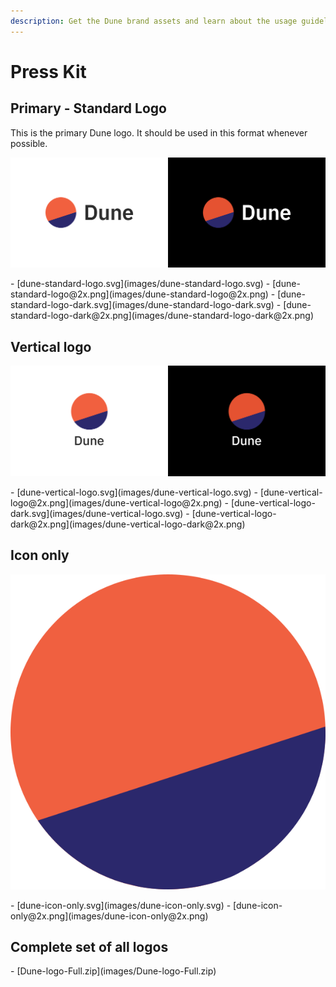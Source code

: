 ```yaml
---
description: Get the Dune brand assets and learn about the usage guidelines
---
```


# Press Kit

## Primary - Standard Logo

This is the primary Dune logo. It should be used in this format whenever possible.

![Dune horizontal logo cover](images/dune-horizontal-logo-cover.png)

<div class="cards grid" markdown>
- [dune-standard-logo.svg](images/dune-standard-logo.svg)
- [dune-standard-logo@2x.png](images/dune-standard-logo@2x.png)
- [dune-standard-logo-dark.svg](images/dune-standard-logo-dark.svg)
- [dune-standard-logo-dark@2x.png](images/dune-standard-logo-dark@2x.png)
</div>

## Vertical logo

![Dune vertical logo cover](images/dune-vertical-logo-cover.png)

<div class="cards grid" markdown>
- [dune-vertical-logo.svg](images/dune-vertical-logo.svg)
- [dune-vertical-logo@2x.png](images/dune-vertical-logo@2x.png)
- [dune-vertical-logo-dark.svg](images/dune-vertical-logo.svg)
- [dune-vertical-logo-dark@2x.png](images/dune-vertical-logo-dark@2x.png)
</div>

## Icon only

![Dune icon only](images/dune-icon-only.svg)

<div class="cards grid" markdown>
- [dune-icon-only.svg](images/dune-icon-only.svg)
- [dune-icon-only@2x.png](images/dune-icon-only@2x.png)
</div>

## Complete set of all logos

<div class="cards grid" markdown>
- [Dune-logo-Full.zip](images/Dune-logo-Full.zip)
</div>